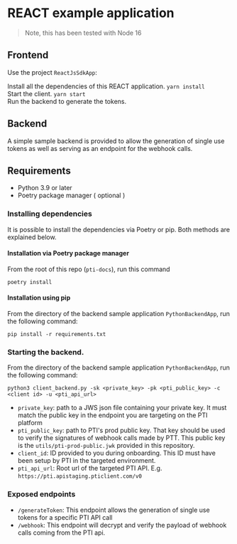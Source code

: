 # REACT example application

> Note, this has been tested with Node 16
## Frontend
Use the project `ReactJsSdkApp`:

Install all the dependencies of this REACT application. `yarn install`\
Start the client. `yarn start`\
Run the backend to generate the tokens.

## Backend
A simple sample backend is provided to allow the generation of single use tokens as well as serving as an endpoint for the webhook calls.

## Requirements
* Python 3.9 or later
* Poetry package manager ( optional )

### Installing dependencies
It is possible to install the dependencies via Poetry or pip. Both methods are explained below.

#### Installation via Poetry package manager
From the root of this repo (`pti-docs`), run this command 

`poetry install`

#### Installation using pip
From the directory of the backend sample application  `PythonBackendApp`, run the following command:

`pip install -r requirements.txt`

### Starting the backend.
From the directory of the backend sample application  `PythonBackendApp`, run the following command:

```
python3 client_backend.py -sk <private_key> -pk <pti_public_key> -c <client id> -u <pti_api_url>
```

* `private_key`: path to a JWS json file containing your private key. It must match the public key in the endpoint you are targeting on the PTI platform
* `pti_public_key`: path to PTI's prod public key. That key should be used to verify the signatures of webhook calls made by PTT. This public key is the `utils/pti-prod-public.jwk` provided in this repository.
* `client_id`: ID provided to you during onboarding. This ID must have been setup by PTI in the targeted environment.
* `pti_api_url`: Root url of the targeted PTI API. E.g. `https://pti.apistaging.pticlient.com/v0`


### Exposed endpoints

* `/generateToken`: This endpoint allows the generation of single use tokens for a specific PTI API call
* `/webhook`: This endpoint will decrypt and verify the payload of webhook calls coming from the PTI api.
